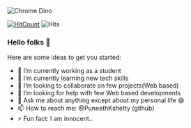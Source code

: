
![Chrome Dino](https://mir-s3-cdn-cf.behance.net/project_modules/max_1200/4ff07986208593.5d9a654e92f36.gif)


[![HitCount](http://hits.dwyl.com/amrrs/amrrs.svg)](http://hits.dwyl.com/amrrs/amrrs) ![Hits](https://hitcounter.pythonanywhere.com/count/tag.svg?url=https%3A%2F%2Fgithub.com%2Famrrs)	

### Hello folks 👋

Here are some ideas to get you started:

- 🔭 I’m currently working as a student
- 🌱 I’m currently learning new tech skills
- 👯 I’m looking to collaborate on few projects(Web based)
- 🤔 I’m looking for help with few Web based developments
- 💬 Ask me about anything except about my personal life 😄 
- 📫 How to reach me: 
        @PuneethKshetty (github)
- ⚡ Fun fact: I am innocent..

